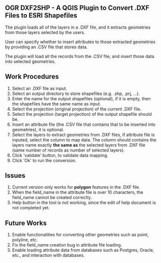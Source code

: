 ## OGR DXF2SHP - A QGIS Plugin to Convert .DXF Files to ESRI Shapefiles

The plugin loads all of the layers in a .DXF file, and it extracts geometries from those layers selected by the users.  
  
User can specify whether to insert attributes to those extracted geometries by providing an .CSV file that stores data.  

The plugin will load all the records from the .CSV file, and insert those data into selected geometries.

## Work Procedures

1. Select an .DXF file as input.
2. Select an output directory to store shapefiles (e.g. .shp, .prj, ...).
3. Enter the name for the output shapefiles (optional), if it is empty, then the shapefiles have the same name as input.
4. Select the projection (original projection) of the current .DXF file.
5. Select the projection (target projection) of the output shapefile should be.
6. Insert an attribute file (the .CSV file that contains that to be inserted into geometries), it is optional.
7. Select the layers to extract geometries from .DXF files, if attribute file is inputed, select the column to map data. The column should contains the layers name exactly **the same as** the selected layers from .DXF file (same number of records as number of selected layers).
8. Click 'validate' button, to validate data mapping.
9. Click 'Ok' to run the conversion.

## Issues

1. Current version only works for **polygon** features in the .DXF file.
2. When the field_name in the attribute file is over 10 characters, the field_name cannot be created correctly.
3. Help button in the tool is not working, since the edit of help document is not completed yet.

## Future Works

1. Enable functionalities for converting other geometries such as point, polyline, etc.
2. Fix the field_name creation bug in attribute file loading.
3. Enable loading attribute data from databases such as Postgres, Oracle, etc., and interaction with databases.

